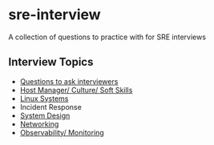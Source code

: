 # sre-interview
A collection of questions to practice with for SRE interviews

## Interview Topics
* [Questions to ask interviewers](questions-to-ask-interviewers.md)
* [Host Manager/ Culture/ Soft Skills](culture.md)
* [Linux Systems](linux-systems.md)
* Incident Response
* [System Design](system-design.md)
* [Networking](networking.md)
* [Observability/ Monitoring](observability.md)
